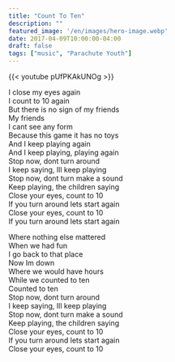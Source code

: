 ```yaml
---
title: "Count To Ten"
description: ""
featured_image: '/en/images/hero-image.webp'
date: 2017-04-09T10:00:00-04:00
draft: false
tags: ["music", "Parachute Youth"]
---
```


{{< youtube pUfPKAkUNOg >}}

I close my eyes again  
I count to 10 again  
But there is no sign of my friends  
My friends  
I cant see any form  
Because this game it has no toys  
And I keep playing again  
And I keep playing, playing again  
Stop now, dont turn around  
I keep saying, Ill keep playing  
Stop now, dont turn make a sound  
Keep playing, the children saying  
Close your eyes, count to 10  
If you turn around lets start again  
Close your eyes, count to 10  
If you turn around lets start again

Where nothing else mattered  
When we had fun  
I go back to that place  
Now Im down  
Where we would have hours  
While we counted to ten  
Counted to ten  
Stop now, dont turn around  
I keep saying, Ill keep playing  
Stop now, dont turn make a sound  
Keep playing, the children saying  
Close your eyes, count to 10  
If you turn around lets start again  
Close your eyes, count to 10
